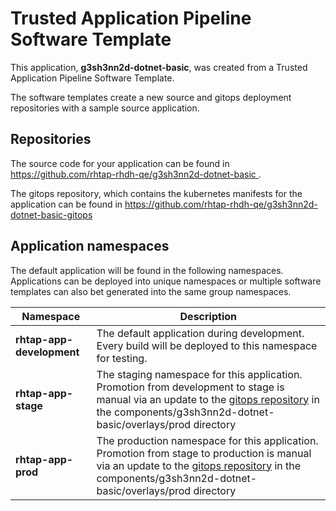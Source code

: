 # Trusted Application Pipeline Software Template

This application, **g3sh3nn2d-dotnet-basic**, was created from a Trusted Application Pipeline Software Template.

The software templates create a new source and gitops deployment repositories with a sample source application. 

## Repositories

The source code for your application can be found in [https://github.com/rhtap-rhdh-qe/g3sh3nn2d-dotnet-basic ](https://github.com/rhtap-rhdh-qe/g3sh3nn2d-dotnet-basic ).
 
The gitops repository, which contains the kubernetes manifests for the application can be found in 
[https://github.com/rhtap-rhdh-qe/g3sh3nn2d-dotnet-basic-gitops ](https://github.com/rhtap-rhdh-qe/g3sh3nn2d-dotnet-basic-gitops ) 

## Application namespaces 

The default application will be found in the following namespaces. Applications can be deployed into unique namespaces or multiple software templates can also bet generated into the same group namespaces.  

|  Namespace   |  Description   |  
| -------- | -------- |   
| **rhtap-app-development** | The default application during development. Every build will be deployed to this namespace for testing. | 
| **rhtap-app-stage** | The staging namespace for this application. Promotion from development to stage is manual via an update to the [gitops repository](https://github.com/rhtap-rhdh-qe/g3sh3nn2d-dotnet-basic-gitops ) in the components/g3sh3nn2d-dotnet-basic/overlays/prod directory |  
| **rhtap-app-prod** | The production namespace for this application. Promotion from stage to production is manual via an update to the [gitops repository](https://github.com/rhtap-rhdh-qe/g3sh3nn2d-dotnet-basic-gitops ) in the components/g3sh3nn2d-dotnet-basic/overlays/prod directory | 